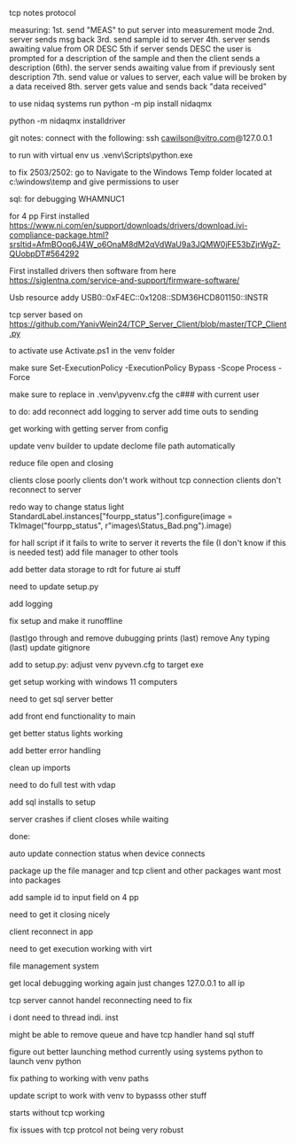 tcp notes
protocol

measuring:
1st. send "MEAS" to put server into measurement mode
2nd. server sends msg back
3rd. send sample id to server
4th. server sends awaiting value from OR DESC
5th if server sends DESC the user is prompted for a description of the sample and then the client sends a description
(6th). the server sends awaiting value from if previously sent description
7th. send value or values to server, each value will be broken by a data received
8th. server gets value and sends back "data received" 




to use nidaq systems run
python -m pip install nidaqmx

python -m nidaqmx installdriver




git notes: 
connect with the following:
ssh cawilson@vitro.com@127.0.0.1

to run with virtual env us .venv\Scripts\python.exe <path to python script>


to fix 2503/2502:
go to Navigate to the Windows Temp folder located at c:\windows\temp and give permissions to user

sql: for debugging
WHAMNUC1



for 4 pp
First installed
https://www.ni.com/en/support/downloads/drivers/download.ivi-compliance-package.html?srsltid=AfmBOoq6J4W_o6OnaM8dM2qVdWaU9a3JQMW0jFE53bZjrWgZ-QUobpDT#564292

First installed drivers then software from here
https://siglentna.com/service-and-support/firmware-software/ 


Usb resource addy
USB0::0xF4EC::0x1208::SDM36HCD801150::INSTR

tcp server based on 
https://github.com/YanivWein24/TCP_Server_Client/blob/master/TCP_Client.py

to activate use Activate.ps1 in the venv folder

make sure Set-ExecutionPolicy -ExecutionPolicy Bypass -Scope Process -Force

make sure to replace in .venv\pyvenv.cfg the c### with current user


to do:
add reconnect
add logging to server 
add time outs to sending 

get working with getting server from config

update venv builder to update declome file path automatically

reduce file open and closing

clients close poorly
clients don't work without tcp connection
clients don't reconnect to server 

redo way to change status light
StandardLabel.instances["fourpp_status"].configure(image = TkImage("fourpp_status", r"images\Status_Bad.png").image)



for hall script if it fails to write to server it reverts the file (I don't know if this is needed test)
add file manager to other tools

add better data storage to rdt for future ai stuff

need to update setup.py 

add logging

fix setup and make it runoffline



(last)go through and remove dubugging prints
(last) remove Any typing
(last) update gitignore



add to setup.py:
    adjust venv pyvevn.cfg to target exe

get setup working with windows 11 computers

need to get sql server better

add front end functionality to main

get better status lights working

add better error handling

clean up imports

need to do full test with vdap

add sql installs to setup

server crashes if client closes while waiting 

done:

auto update connection status when device connects

package up the file manager and tcp client and other packages want most into packages

add sample id to input field on 4 pp

need to get it closing nicely

client reconnect in app 

need to get execution working with virt 

file management system

get local debugging working again just changes 127.0.0.1 to all ip

tcp server cannot handel reconnecting need to fix

i dont need to thread indi. inst 

might be able to remove queue and have tcp handler hand sql stuff

figure out better launching method currently using systems python to launch venv python

fix pathing to working with venv paths 


update script to work with venv to bypasss other stuff

starts without tcp working

fix issues with tcp protcol not being very robust
